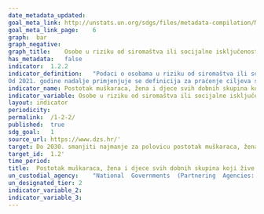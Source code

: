 ```yaml
---
date_metadata_updated:	
goal_meta_link:	http://unstats.un.org/sdgs/files/metadata-compilation/Metadata-Goal-1.pdf'
goal_meta_link_page:	6
graph:	bar
graph_negative:	
graph_title:	Osobe u riziku od siromaštva ili socijalne isključenosti (%)
has_metadata:	false
indicator:	1.2.2
indicator_definition:	"Podaci o osobama u riziku od siromaštva ili socijalne isključenosti do 2020. godine, prema Strategiji Europa 2020. podrazumijevaju osobe (postotak osoba u ukupnoj populaciji) koje su u riziku od siromaštva ili u teškoj materijalnoj deprivaciji (oskudici) s četiri ili više stavki materijalne deprivacije ili žive u kućanstvu s vrlo niskim intenzitetom rada (u dobi od 0 do 59 godina).
Od 2021. godine nadalje primjenjuje se definicija za praćenje ciljeva strategije Održiva Europa do 2030. u dijelu koji se odnosi na siromaštvo i socijalnu isključenost tako da se pod osobama u riziku od siromaštva ili socijalne isključenosti podrazumijevaju osobe (postotak osoba u ukupnoj populaciji) koje su u riziku od siromaštva ili u teškoj materijalnoj i socijalnoj deprivaciji (oskudici) sa sedam ili više stavki materijalne i socijalne deprivacije ili žive u kućanstvu s vrlo niskim intenzitetom rada (u dobi od 0 do 64 godina)."
indicator_name:	Postotak muškaraca, žena i djece svih dobnih skupina koji žive u siromaštvu u svim svojim dimenzijama prema nacionalnim definicijama siromaštva
indicator_variable:	Osobe u riziku od siromaštva ili socijalne isključenosti (%)
layout:	indicator
periodicity:	
permalink:	/1-2-2/
published:	true
sdg_goal:	1
source_url:	https://www.dzs.hr/'
target:	Do 2030. smanjiti najmanje za polovicu postotak muškaraca, žena i djece svih dobnih skupina koja žive u siromaštvu u svim svojim dimenzijama prema nacionalnim definicijama siromaštva
target_id:	1.2'
time_period:	
title:	Postotak muškaraca, žena i djece svih dobnih skupina koji žive u siromaštvu u svim svojim dimenzijama prema nacionalnim definicijama siromaštva
un_custodial_agency:	"National  Governments  (Partnering  Agencies:  UNICEF,  World  Bank,  UNDP)"
un_designated_tier:	2
indicator_variable_2:	
indicator_variable_3:	
---
```

